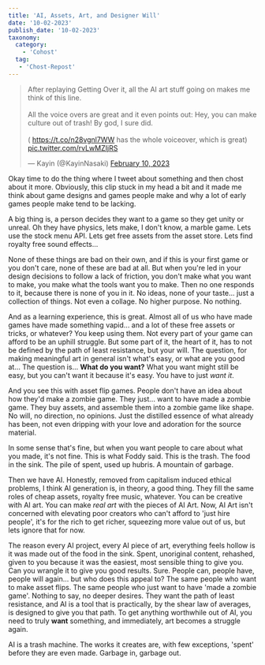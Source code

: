 ```yaml
---
title: 'AI, Assets, Art, and Designer Will'
date: '10-02-2023'
publish_date: '10-02-2023'
taxonomy:
  category:
    - 'Cohost'
  tag:
   - 'Chost-Repost'
---
```


<div class="tweet">
<blockquote class="twitter-tweet"><p lang="en" dir="ltr">After replaying Getting Over it, all the AI art stuff going on makes me think of this line.<br><br>All the voice overs are great and it even points out: Hey, you can make culture out of trash! By god, I sure did. <br><br>( <a href="https://t.co/n28vgnl7WW">https://t.co/n28vgnl7WW</a> has the whole voiceover, which is great) <a href="https://t.co/rvLwMZIjRS">pic.twitter.com/rvLwMZIjRS</a></p>&mdash; Kayin (@KayinNasaki) <a href="https://twitter.com/KayinNasaki/status/1623944714222243841?ref_src=twsrc%5Etfw">February 10, 2023</a></blockquote> <script async src="https://platform.twitter.com/widgets.js" charset="utf-8"></script></div>

Okay time to do the thing where I tweet about something and then chost about it more. Obviously, this clip stuck in my head a bit and it made me think about game designs and games people make and why a lot of early games people make tend to be lacking.

A big thing is, a person decides they want to a game so they get unity or unreal. Oh they have physics, lets make, I don't know, a marble game. Lets use the stock menu API. Lets get free assets from the asset store. Lets find royalty free sound effects...

None of these things are bad on their own, and if this is your first game or you don't care, none of these are bad at all. But when you're led in your design decisions to follow a lack of friction, you don't make what you want to make, you make what the tools want you to make. Then no one responds to it, because there is none of you in it. No ideas, none of your taste... just a collection of things. Not even a collage. No higher purpose. No nothing.

And as a learning experience, this is great. Almost all of us who have made games have made something vapid... and a lot of these free assets or tricks, or whatever? You keep using them. Not every part of your game can afford to be an uphill struggle. But some part of it, the heart of it, has to not be defined by the path of least resistance, but your will. The question, for making meaningful art in general isn't what's easy, or what are you good at... The question is... **What do you want?** What you want might still be easy, but you can't want it because it's easy. You have to just *want it*.

And you see this with asset flip games. People don't have an idea about how they'd make a zombie game. They just... want to have made a zombie game. They buy assets, and assemble them into a zombie game like shape. No will, no direction, no opinions. Just the distilled essence of what already has been, not even dripping with your love and adoration for the source material.

In some sense that's fine, but when you want people to care about what you made, it's not fine. This is what Foddy said. This is the trash. The food in the sink. The pile of spent, used up hubris. A mountain of garbage.

Then we have AI. Honestly, removed from capitalism induced ethical problems, I think AI generation is, in theory, a good thing. They fill the same roles of cheap assets, royalty free music, whatever. You can be creative with AI art. You can make *real art* with the pieces of AI Art. Now, AI Art isn't concerned with elevating poor creators who can't afford to 'just hire people', it's for the rich to get richer, squeezing more value out of us, but lets ignore that for now. 

The reason every AI project, every AI piece of art, everything feels hollow is it was made out of the food in the sink. Spent, unoriginal content, rehashed, given to you because it was the easiest, most sensible thing to give you. Can you wrangle it to give you good results. Sure. People can, people have, people will again... but who does this appeal to? The same people who want to make asset flips. The same people who just want to have 'made a zombie game'. Nothing to say, no deeper desires. They want the path of least resistance, and AI is a tool that is practically, by the shear law of averages, is designed to give you that path. To get anything worthwhile out of AI, you need to truly **want** something, and immediately, art becomes a struggle again.

AI is a trash machine. The works it creates are, with few exceptions, 'spent' before they are even made. Garbage in, garbage out.
